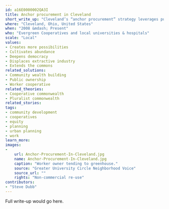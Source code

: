 ```yaml
---
id: a16E0000002QA3I
title: Anchor procurement in Cleveland
short_write_up: "Cleveland’s “anchor procurement” strategy leverages public or nonprofit, place-based anchor institutions — such as universities, hospitals, and local government — to use their purchasing power to seed community and employee-owned businesses in low-income communities. The Evergreen Cooperatives network, founded in 2009, now employs 100 people in three businesses—a commercial-scale laundry, a 3.25-acre greenhouse, and a solar and energy service business. Many cities have since launched similar efforts. Anchor procurement can also help support existing local businesses. For example, between 2005 and 2010, local procurement by University Hospitals as part of its $1.2-billion “Vision 2010” construction project generated nearly 1,000 jobs for Cleveland residents.   "
where: "Cleveland, Ohio, United States"
when: "2008 &mdash; Present"
who: "Evergreen Cooperatives and local universities & hospitals"
scale: "Local"
values:
- Creates more possibilities
- Cultivates abundance
- Deepens democracy
- Displaces extractive industry
- Extends the commons
related_solutions:
- Community wealth building
- Public ownership
- Worker cooperative
related_theories:
- Cooperative commonwealth
- Pluralist commonwealth
related_stories:
tags:
- community development
- cooperatives
- equity
- planning
- urban planning
- work
learn_more:
images:
-
    url: Anchor-Procurement-In-Cleveland.jpg
    name: Anchor-Procurement-In-Cleveland.jpg
    caption: "Worker owner tending to greenhouse."
    source: "Greater University Circle Neighborhood Voice"
    source_url: ""
    rights: "Non-commercial re-use"
contributors:
- "Steve Dubb"
---
```

Full write-up would go here.
